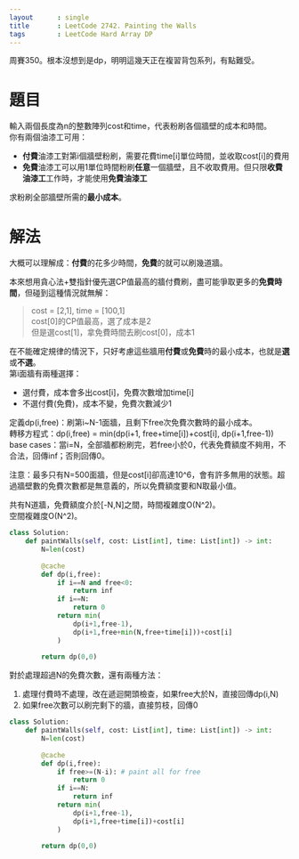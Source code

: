 ```yaml
--- 
layout      : single
title       : LeetCode 2742. Painting the Walls
tags        : LeetCode Hard Array DP
---
```

周賽350。根本沒想到是dp，明明這幾天正在複習背包系列，有點難受。  

# 題目
輸入兩個長度為n的整數陣列cost和time，代表粉刷各個牆壁的成本和時間。  
你有兩個油漆工可用：  
- **付費**油漆工對第i個牆壁粉刷，需要花費time[i]單位時間，並收取cost[i]的費用  
- **免費**油漆工可以用1單位時間粉刷**任意**一個牆壁，且不收取費用。但只限**收費油漆工**工作時，才能使用**免費油漆工**  

求粉刷全部牆壁所需的**最小成本**。  

# 解法
大概可以理解成：**付費**的花多少時間，**免費**的就可以刷幾道牆。  

本來想用貪心法+雙指針優先選CP值最高的牆付費刷，盡可能爭取更多的**免費時間**，但碰到這種情況就無解：  
> cost = [2,1], time = [100,1]  
> cost[0]的CP值最高，選了成本是2  
> 但是選cost[1]，拿免費時間去刷cost[0]，成本1  

在不能確定規律的情況下，只好考慮這些牆用**付費**或**免費**時的最小成本，也就是**選**或**不選**。  
第i面牆有兩種選擇：  
- 選付費，成本會多出cost[i]，免費次數增加time[i]  
- 不選付費(免費)，成本不變，免費次數減少1  

定義dp(i,free)：刷第i\~N-1面牆，且剩下free次免費次數時的最小成本。  
轉移方程式：dp(i,free) = min(dp(i+1, free+time[i])+cost[i], dp(i+1,free-1))  
base cases：當i=N，全部牆都粉刷完，若free小於0，代表免費額度不夠用，不合法，回傳inf；否則回傳0。  

注意：最多只有N=500面牆，但是cost[i]卻高達10^6，會有許多無用的狀態。超過牆壁數的免費次數都是無意義的，所以免費額度要和N取最小值。  

共有N道牆，免費額度介於[-N,N]之間，時間複雜度O(N^2)。  
空間複雜度O(N^2)。  

```python
class Solution:
    def paintWalls(self, cost: List[int], time: List[int]) -> int:
        N=len(cost)
        
        @cache
        def dp(i,free):
            if i==N and free<0:
                return inf
            if i==N:
                return 0
            return min(
                dp(i+1,free-1),
                dp(i+1,free+min(N,free+time[i]))+cost[i]
            )
        
        return dp(0,0)
```

對於處理超過N的免費次數，還有兩種方法：  
1. 處理付費時不處理，改在遞迴開頭檢查，如果free大於N，直接回傳dp(i,N)  
2. 如果free次數可以刷完剩下的牆，直接剪枝，回傳0  

```python
class Solution:
    def paintWalls(self, cost: List[int], time: List[int]) -> int:
        N=len(cost)
        
        @cache
        def dp(i,free):
            if free>=(N-i): # paint all for free
                return 0
            if i==N:
                return inf
            return min(
                dp(i+1,free-1),
                dp(i+1,free+time[i])+cost[i]
            )
        
        return dp(0,0)
```